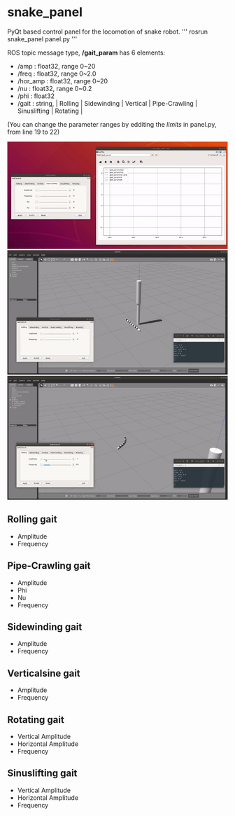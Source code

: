 # snake_panel
PyQt based control panel for the locomotion of snake robot.
'''
rosrun snake_panel panel.py
'''

ROS topic message type, __/gait_param__ has 6 elements:
- /amp : float32, range 0~20
- /freq : float32, range 0~2.0
- /hor_amp : float32, range 0~20
- /nu : float32, range 0~0.2
- /phi : float32
- /gait : string, | Rolling | Sidewinding | Vertical | Pipe-Crawling | Sinuslifting | Rotating | 

(You can change the parameter ranges by edditing the _limits_ in panel.py, from line 19 to 22)
<center><img src="https://github.com/SeunghyunLim/snake_panel/blob/main/gif/panel_topic.gif" alt="drawing" width="720"/></center>
<center><img src="https://github.com/SeunghyunLim/snake_panel/blob/main/gif/panel_control.gif" alt="drawing" width="720"/></center>
<center><img src="https://github.com/SeunghyunLim/snake_panel/blob/main/gif/panel_rolling.gif" alt="drawing" width="720"/></center>


## Rolling gait
- Amplitude
- Frequency

## Pipe-Crawling gait
- Amplitude
- Phi
- Nu
- Frequency

## Sidewinding gait
- Amplitude
- Frequency

## Verticalsine gait
- Amplitude
- Frequency

## Rotating gait
- Vertical Amplitude
- Horizontal Amplitude
- Frequency

## Sinuslifting gait
- Vertical Amplitude
- Horizontal Amplitude
- Frequency
